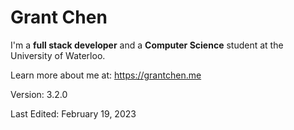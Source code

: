 # Grant Chen

I'm a **full stack developer** and a **Computer Science** student at the University of Waterloo.

Learn more about me at: https://grantchen.me

Version: 3.2.0

Last Edited: February 19, 2023
